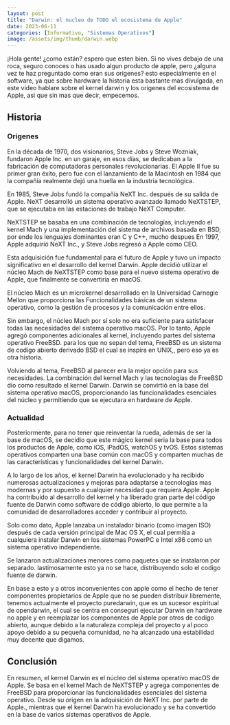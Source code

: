 ```yaml
---
layout: post
title: "Darwin: el nucleo de TODO el ecosistema de Apple"
date: 2023-06-11
categories: [Informativo, "Sistemas Operativos"]
image: /assets/img/thumb/darwin.webp
---
```


¡Hola gente! ¿como están? espero que esten bien. Si no vives debajo de una roca, seguro conoces o has usado  algun producto de apple, pero ¿alguna vez te haz preguntado como eran sus origenes? esto especialmente en el software, ya que sobre hardware la historia esta bastante mas divulgada, en este video hablare sobre el kernel darwin y los origenes del ecosistema de Apple, asi que sin mas que decir, empecemos.

## Historia

### Origenes

En la década de 1970, dos visionarios, Steve Jobs y Steve Wozniak, fundaron Apple Inc. en un garaje, en esos días, se dedicaban a la fabricación de computadoras personales revolucionarias. El Apple II fue su primer gran éxito, pero fue con el lanzamiento de la Macintosh en 1984 que la compañía realmente dejó una huella en la industria tecnológica.

En 1985, Steve Jobs fundó la compañía NeXT Inc. después de su salida de Apple. NeXT desarrolló un sistema operativo avanzado llamado NeXTSTEP, que se ejecutaba en las estaciones de trabajo NeXT Computer.

NeXTSTEP se basaba en una combinación de tecnologías, incluyendo el kernel Mach y una implementación del sistema de archivos basada en BSD, por ende los lenguajes dominantes eran C y C++, mucho despues En 1997, Apple adquirió NeXT Inc., y Steve Jobs regresó a Apple como CEO.

Esta adquisición fue fundamental para el futuro de Apple y tuvo un impacto significativo en el desarrollo del kernel Darwin. Apple decidió utilizar el núcleo Mach de NeXTSTEP como base para el nuevo sistema operativo de Apple, que finalmente se convertiría en macOS.

El núcleo Mach es un microkernel desarrollado en la Universidad Carnegie Mellon que proporciona las  Funcionalidades básicas de un sistema operativo, como la gestión de procesos y la comunicación entre ellos.

Sin embargo, el núcleo Mach por sí solo no era suficiente para satisfacer todas las necesidades del sistema operativo macOS. Por lo tanto, Apple agregó componentes adicionales al kernel, incluyendo partes del sistema operativo FreeBSD. para los que no sepan del tema, FreeBSD es un sistema de codigo abierto derivado BSD el cual se inspira en UNIX,, pero eso ya es otra historia.

Volviendo al tema, FreeBSD al parecer era la mejor opción para sus necesidades. La combinación del kernel Mach y las tecnologías de FreeBSD dio como resultado el kernel Darwin. Darwin se convirtió en la base del sistema operativo macOS, proporcionando las funcionalidades esenciales del núcleo y permitiendo que se ejecutara en hardware de Apple. 

### Actualidad

Posteriormente, para no tener que reinventar la rueda, además de ser la base de macOS, se decidio que este mágico kernel seria la base para todos los productos de Apple, como iOS, iPadOS, watchOS y tvOS. Estos sistemas operativos comparten una base común con macOS y comparten muchas de las características y funcionalidades del kernel Darwin.

A lo largo de los años, el kernel Darwin ha evolucionado y ha recibido numerosas actualizaciones y mejoras para adaptarse a tecnologias mas modernas y por supuesto a cualquier necesidad que requiera Apple. Apple ha contribuido al desarrollo del kernel y ha liberado gran parte del código fuente de Darwin como software de código abierto, lo que permite a la comunidad de desarrolladores acceder y contribuir al proyecto.

Solo como dato, Apple lanzaba un instalador binario (como imagen ISO) después de cada versión principal de Mac OS X, el cual permitia a cualquiera instalar Darwin en los sistemas PowerPC e Intel x86 como un sistema operativo independiente.

Se lanzaron actualizaciones menores como paquetes que se instalaron por separado. lastimosamente esto ya no se hace, distribuyendo solo el codigo fuente de darwin.

En base a esto y a otros inconvenientes con apple como el hecho de tener componentes propietarios de Apple que no se pueden distribuir libremente, tenemos actualmente el proyecto puredarwin, que es un sucesor espiritual de opendarwin, el cual se centra en conseguri ejecutar Darwin en hardware no apple y en reemplazar los componentes de Apple por otros de codigo abierto, aunque debido a la naturaleza compleja del proyecto y al poco apoyo debido a su pequeña comunidad, no ha alcanzado una estabilidad muy decente que digamos.

## Conclusión

En resumen, el kernel Darwin es el núcleo del sistema operativo macOS de Apple. Se basa en el kernel Mach de NeXTSTEP y agrega componentes de FreeBSD para proporcionar las funcionalidades esenciales del sistema operativo. Desde su origen en la adquisición de NeXT Inc. por parte de Apple., mientras que  el kernel Darwin ha evolucionado y se ha convertido en la base de varios sistemas operativos de Apple.